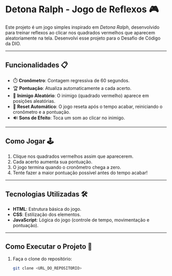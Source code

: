 # Detona Ralph - Jogo de Reflexos 🎮

Este projeto é um jogo simples inspirado em *Detona Ralph*, desenvolvido para treinar reflexos ao clicar nos quadrados vermelhos que aparecem aleatoriamente na tela. Desenvolvi esse projeto para o Desafio de Código da DIO.

---

## Funcionalidades 📋
- ⏱️ **Cronômetro**: Contagem regressiva de 60 segundos.
- 🏆 **Pontuação**: Atualiza automaticamente a cada acerto.
- 🎲 **Inimigo Aleatório**: O inimigo (quadrado vermelho) aparece em posições aleatórias.
- 🔄 **Reset Automático**: O jogo reseta após o tempo acabar, reiniciando o cronômetro e a pontuação.
- 🔊 **Sons de Efeito**: Toca um som ao clicar no inimigo.

---

## Como Jogar 🕹️
1. Clique nos quadrados vermelhos assim que aparecerem.
2. Cada acerto aumenta sua pontuação.
3. O jogo termina quando o cronômetro chega a zero.
4. Tente fazer a maior pontuação possível antes do tempo acabar!

---

## Tecnologias Utilizadas 🛠️
- **HTML**: Estrutura básica do jogo.
- **CSS**: Estilização dos elementos.
- **JavaScript**: Lógica do jogo (controle de tempo, movimentação e pontuação).

---

## Como Executar o Projeto 🚀
1. Faça o clone do repositório:
   ```bash
   git clone <URL_DO_REPOSITORIO>

